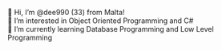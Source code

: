 👋 Hi, I’m @dee990 (33) from Malta!<br>
👀 I’m interested in Object Oriented Programming and C#<br>
🌱 I’m currently learning Database Programming and Low Level Programming<br>

<!---
dee990/dee990 is a ✨ special ✨ repository because its `README.md` (this file) appears on your GitHub profile.
You can click the Preview link to take a look at your changes.
--->

